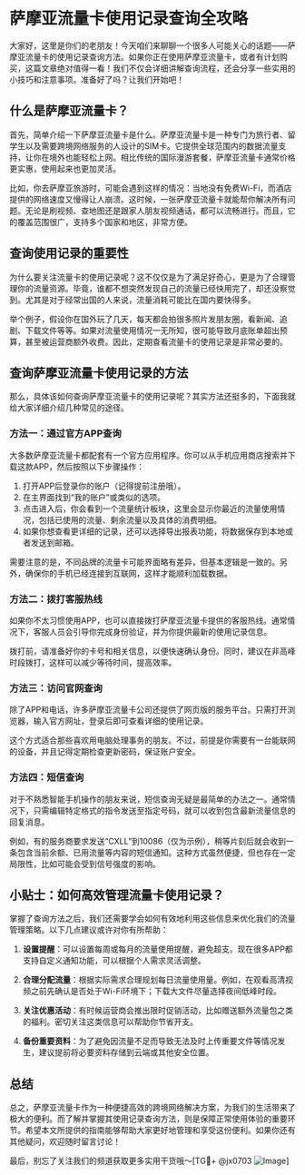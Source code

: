 # 萨摩亚流量卡使用记录查询全攻略

大家好，这里是你们的老朋友！今天咱们来聊聊一个很多人可能关心的话题——萨摩亚流量卡的使用记录查询方法。如果你正在使用萨摩亚流量卡，或者有计划购买，这篇文章绝对值得一看！我们不仅会详细讲解查询流程，还会分享一些实用的小技巧和注意事项。准备好了吗？让我们开始吧！

## 什么是萨摩亚流量卡？

首先，简单介绍一下萨摩亚流量卡是什么。萨摩亚流量卡是一种专门为旅行者、留学生以及需要跨境网络服务的人设计的SIM卡。它提供全球范围内的数据流量支持，让你在境外也能轻松上网。相比传统的国际漫游套餐，萨摩亚流量卡通常价格更实惠，使用起来也更加灵活。

比如，你去萨摩亚旅游时，可能会遇到这样的情况：当地没有免费Wi-Fi，而酒店提供的网络速度又慢得让人崩溃。这时候，一张萨摩亚流量卡就能帮你解决所有问题。无论是刷视频、查地图还是跟家人朋友视频通话，都可以流畅进行。而且，它的覆盖范围很广，支持多个国家和地区，非常方便。

## 查询使用记录的重要性

为什么要关注流量卡的使用记录呢？这不仅仅是为了满足好奇心，更是为了合理管理你的流量资源。毕竟，谁都不想突然发现自己的流量已经快用完了，却还没察觉到。尤其是对于经常出国的人来说，流量消耗可能比在国内要快得多。

举个例子，假设你在国外玩了几天，每天都会拍很多照片发朋友圈，看新闻、追剧、下载文件等等。如果对流量使用情况一无所知，很可能导致月底账单超出预算，甚至被运营商额外收费。因此，定期查看流量卡的使用记录是非常必要的。

## 查询萨摩亚流量卡使用记录的方法

那么，具体该如何查询萨摩亚流量卡的使用记录呢？其实方法还挺多的，下面我就给大家详细介绍几种常见的途径。

### 方法一：通过官方APP查询

大多数萨摩亚流量卡都配套有一个官方应用程序。你可以从手机应用商店搜索并下载这款APP，然后按照以下步骤操作：

1. 打开APP后登录你的账户（记得提前注册哦）。
2. 在主界面找到“我的账户”或类似的选项。
3. 点击进入后，你会看到一个流量统计板块，这里会显示你最近的流量使用情况，包括已使用的流量、剩余流量以及具体的消费明细。
4. 如果你想查看更详细的记录，还可以选择导出报表功能，将数据保存到本地或者发送到邮箱。

需要注意的是，不同品牌的流量卡可能界面略有差异，但基本逻辑是一致的。另外，确保你的手机已经连接到互联网，这样才能顺利加载数据。

### 方法二：拨打客服热线

如果你不太习惯使用APP，也可以直接拨打萨摩亚流量卡提供的客服热线。通常情况下，客服人员会引导你完成身份验证，并为你提供最新的使用记录信息。

拨打前，请准备好你的卡号和相关信息，以便快速确认身份。同时，建议在非高峰时段拨打，这样可以减少等待时间，提高效率。

### 方法三：访问官网查询

除了APP和电话，许多萨摩亚流量卡公司还提供了网页版的服务平台。只需打开浏览器，输入官方网址，登录后即可查看详细的使用记录。

这个方式适合那些喜欢用电脑处理事务的朋友。不过，前提是你需要有一台能联网的设备，并且记得定期检查更新密码，保证账户安全。

### 方法四：短信查询

对于不熟悉智能手机操作的朋友来说，短信查询无疑是最简单的办法之一。通常情况下，只需编辑特定格式的指令发送至指定号码，就可以收到包含最新流量信息的回复消息。

例如，有的服务商要求发送“CXLL”到10086（仅为示例），稍等片刻后就会收到一条包含当前余额、已用流量等内容的短信通知。这种方式虽然便捷，但也存在一定局限性，比如可能会受到信号强度的影响。

## 小贴士：如何高效管理流量卡使用记录？

掌握了查询方法之后，我们还需要学会如何有效地利用这些信息来优化我们的流量管理策略。以下几点建议或许对你有所帮助：

1. **设置提醒**：可以设置每周或每月的流量使用提醒，避免超支。现在很多APP都支持自定义通知功能，可以根据个人需求灵活调整。

2. **合理分配流量**：根据实际需求合理规划每日流量使用量。例如，在观看高清视频之前先确认是否处于Wi-Fi环境下；下载大文件尽量选择夜间低峰时段。

3. **关注优惠活动**：有时候运营商会推出限时促销活动，比如赠送额外流量包之类的福利。密切关注这类信息可以帮助你节省开支。

4. **备份重要资料**：为了避免因流量不足而导致无法及时上传重要文件等情况发生，建议提前将必要资料存储到云端或其他安全位置。

## 总结

总之，萨摩亚流量卡作为一种便捷高效的跨境网络解决方案，为我们的生活带来了极大的便利。而了解并掌握其使用记录查询方法，则是保障正常使用体验的重要环节。希望本文所提供的指南能够帮助大家更好地管理和享受这份便利。如果你还有其他疑问，欢迎随时留言讨论！

最后，别忘了关注我们的频道获取更多实用干货哦～[TG💪+ @jx0703 ![Image](https://github.com/user-attachments/assets/dbca1d08-cadb-493c-b0ec-ad6f7a83f270)]